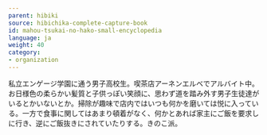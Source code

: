 ```yaml
---
parent: hibiki
source: hibichika-complete-capture-book
id: mahou-tsukai-no-hako-small-encyclopedia
language: ja
weight: 40
category:
- organization
---
```


私立エンゲージ学園に通う男子高校生。喫茶店アーネンエルベでアルバイト中。お日様色の柔らかい髪質と子供っぽい笑顔に、思わず道を踏み外す男子生徒達がいるとかいないとか。掃除が趣味で店内ではいつも何かを磨いては悦に入っている。一方で食事に関してはあまり頓着がなく、何かとあれば家主にご飯を要求しに行き、逆にご飯抜きにされていたりする。きのこ派。
